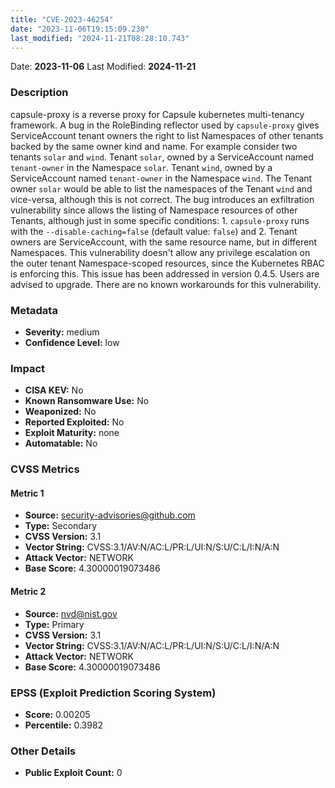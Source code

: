```yaml
---
title: "CVE-2023-46254"
date: "2023-11-06T19:15:09.230"
last_modified: "2024-11-21T08:28:10.743"
---
```


Date: **2023-11-06** Last Modified: **2024-11-21**

### Description  
capsule-proxy is a reverse proxy for Capsule kubernetes multi-tenancy framework. A bug in the RoleBinding reflector used by `capsule-proxy` gives ServiceAccount tenant owners the right to list Namespaces of other tenants backed by the same owner kind and name. For example consider two tenants `solar` and `wind`. Tenant `solar`, owned by a ServiceAccount named `tenant-owner` in the Namespace `solar`. Tenant `wind`, owned by a ServiceAccount named `tenant-owner` in the Namespace `wind`. The Tenant owner `solar` would be able to list the namespaces of the Tenant `wind` and vice-versa, although this is not correct. The bug introduces an exfiltration vulnerability since allows the listing of Namespace resources of other Tenants, although just in some specific conditions: 1. `capsule-proxy` runs with the `--disable-caching=false` (default value: `false`) and 2. Tenant owners are ServiceAccount, with the same resource name, but in different Namespaces. This vulnerability doesn't allow any privilege escalation on the outer tenant Namespace-scoped resources, since the Kubernetes RBAC is enforcing this. This issue has been addressed in version 0.4.5. Users are advised to upgrade. There are no known workarounds for this vulnerability.

### Metadata  
- **Severity:** medium
- **Confidence Level:** low

### Impact  
- **CISA KEV:** No
- **Known Ransomware Use:** No
- **Weaponized:** No
- **Reported Exploited:** No
- **Exploit Maturity:** none
- **Automatable:** No

### CVSS Metrics  

#### Metric 1
- **Source:** security-advisories@github.com
- **Type:** Secondary
- **CVSS Version:** 3.1
- **Vector String:** CVSS:3.1/AV:N/AC:L/PR:L/UI:N/S:U/C:L/I:N/A:N
- **Attack Vector:** NETWORK
- **Base Score:** 4.30000019073486

#### Metric 2
- **Source:** nvd@nist.gov
- **Type:** Primary
- **CVSS Version:** 3.1
- **Vector String:** CVSS:3.1/AV:N/AC:L/PR:L/UI:N/S:U/C:L/I:N/A:N
- **Attack Vector:** NETWORK
- **Base Score:** 4.30000019073486


### EPSS (Exploit Prediction Scoring System)  
- **Score:** 0.00205
- **Percentile:** 0.3982

### Other Details  
- **Public Exploit Count:** 0
